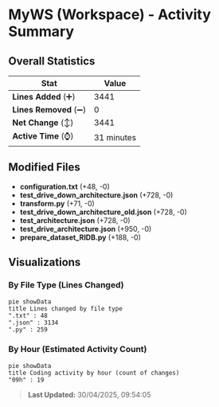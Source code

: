 # MyWS (Workspace) - Activity Summary 

## Overall Statistics

| Stat                   | Value                                                             |
| ---------------------- | ----------------------------------------------------------------- |
| **Lines Added** (➕)   | 3441                                          |
| **Lines Removed** (➖) | 0                                        |
| **Net Change** (↕)    | 3441                |
| **Active Time** (⌚)   | 31 minutes |


## Modified Files
- **configuration.txt** (+48, -0)
- **test_drive_down_architecture.json** (+728, -0)
- **transform.py** (+71, -0)
- **test_drive_down_architecture_old.json** (+728, -0)
- **test_architecture.json** (+728, -0)
- **test_drive_architecture.json** (+950, -0)
- **prepare_dataset_RIDB.py** (+188, -0)

## Visualizations

### By File Type (Lines Changed)

```mermaid
pie showData
title Lines changed by file type
".txt" : 48
".json" : 3134
".py" : 259
```

### By Hour (Estimated Activity Count)

```mermaid
pie showData
title Coding activity by hour (count of changes)
"09h" : 19
```


> **Last Updated:** 30/04/2025, 09:54:05